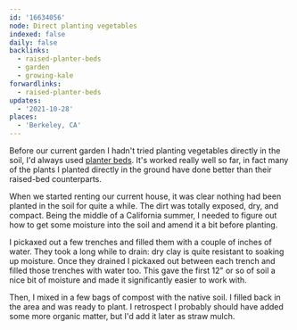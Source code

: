 ```yaml
---
id: '16634056'
node: Direct planting vegetables
indexed: false
daily: false
backlinks:
  - raised-planter-beds
  - garden
  - growing-kale
forwardlinks:
  - raised-planter-beds
updates:
  - '2021-10-28'
places:
  - 'Berkeley, CA'
---
```

Before our current garden I hadn't tried planting vegetables directly in the soil, I'd always used [planter beds](raised-planter-beds.md). It's worked really well so far, in fact many of the plants I planted directly in the ground have done better than their raised-bed counterparts. 

When we started renting our current house, it was clear nothing had been planted in the soil for quite a while. The dirt was totally exposed, dry, and compact. Being the middle of a California summer, I needed to figure out how to get some moisture into the soil and amend it a bit before planting. 

I pickaxed out a few trenches and filled them with a couple of inches of water. They took a long while to drain: dry clay is quite resistant to soaking up moisture. Once they drained I pickaxed out between each trench and filled those trenches with water too. This gave the first 12" or so of soil a nice bit of moisture and made it significantly easier to work with. 

Then, I mixed in a few bags of compost with the native soil. I filled back in the area and was ready to plant. I retrospect I probably should have added some more organic matter, but I'd add it later as straw mulch. 

